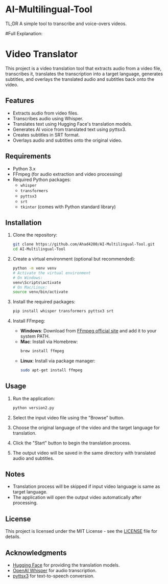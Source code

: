 # AI-Multilingual-Tool
TL;DR
A simple tool to transcribe and voice-overs videos.


#Full Explanation:
# Video Translator

This project is a video translation tool that extracts audio from a video file, transcribes it, translates the transcription into a target language, generates subtitles, and overlays the translated audio and subtitles back onto the video.

## Features
- Extracts audio from video files.
- Transcribes audio using Whisper.
- Translates text using Hugging Face's translation models.
- Generates AI voice from translated text using pyttsx3.
- Creates subtitles in SRT format.
- Overlays audio and subtitles onto the original video.

## Requirements
- Python 3.x
- FFmpeg (for audio extraction and video processing)
- Required Python packages:
  - `whisper`
  - `transformers`
  - `pyttsx3`
  - `srt`
  - `tkinter` (comes with Python standard library)

## Installation

1. Clone the repository:
   ```bash
   git clone https://github.com/Ahad4200/AI-Multilingual-Tool.git
   cd AI-Multilingual-Tool
   ```

2. Create a virtual environment (optional but recommended):
   ```bash
   python -m venv venv
   # Activate the virtual environment
   # On Windows:
   venv\Scripts\activate
   # On Mac/Linux:
   source venv/bin/activate
   ```

3. Install the required packages:
   ```bash
   pip install whisper transformers pyttsx3 srt
   ```

4. Install FFmpeg:
   - **Windows**: Download from [FFmpeg official site](https://ffmpeg.org/download.html) and add it to your system PATH.
   - **Mac**: Install via Homebrew:
     ```bash
     brew install ffmpeg
     ```
   - **Linux**: Install via package manager:
     ```bash
     sudo apt-get install ffmpeg
     ```

## Usage

1. Run the application:
   ```bash
   python version2.py
   ```

2. Select the input video file using the "Browse" button.

3. Choose the original language of the video and the target language for translation.

4. Click the "Start" button to begin the translation process.

5. The output video will be saved in the same directory with translated audio and subtitles.

## Notes
- Translation process will be skipped if input video language is same as target language.
- The application will open the output video automatically after processing.

## License
This project is licensed under the MIT License - see the [LICENSE](LICENSE) file for details.

## Acknowledgments
- [Hugging Face](https://huggingface.co/) for providing the translation models.
- [OpenAI Whisper](https://github.com/openai/whisper) for audio transcription.
- [pyttsx3](https://pypi.org/project/pyttsx3/) for text-to-speech conversion.
